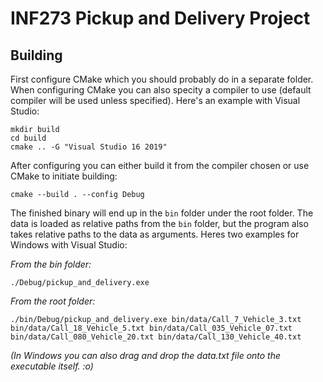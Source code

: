 # INF273 Pickup and Delivery Project

## Building
First configure CMake which you should probably do in a separate folder. When configuring CMake you can also specity a compiler to use (default compiler will be used unless specified). Here's an example with Visual Studio:
```
mkdir build
cd build
cmake .. -G "Visual Studio 16 2019"
```

After configuring you can either build it from the compiler chosen or use CMake to initiate building:
```
cmake --build . --config Debug
```
The finished binary will end up in the `bin` folder under the root folder. The data is loaded as relative paths from the `bin` folder, but the program also takes relative paths to the data as arguments. Heres two examples for Windows with Visual Studio:

*From the bin folder:*
```
./Debug/pickup_and_delivery.exe
```
*From the root folder:*
```
./bin/Debug/pickup_and_delivery.exe bin/data/Call_7_Vehicle_3.txt bin/data/Call_18_Vehicle_5.txt bin/data/Call_035_Vehicle_07.txt bin/data/Call_080_Vehicle_20.txt bin/data/Call_130_Vehicle_40.txt
```

*(In Windows you can also drag and drop the data.txt file onto the executable itself. :o)*